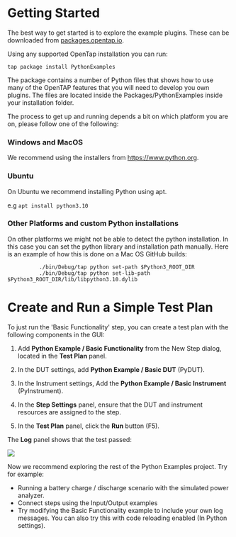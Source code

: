 # Getting Started
The best way to get started is to explore the example plugins. 
These can be downloaded from [packages.opentap.io](http://packages.opentap.io/index.html#/?name=PythonExamples).

Using any supported OpenTap installation you can run:

```tap package install PythonExamples```

The package contains a number of Python files that shows how to use many of the OpenTAP features that you will need to develop you own plugins.
The files are located inside the Packages/PythonExamples inside your installation folder.

The process to get up and running depends a bit on which platform you are on, please follow one of the following:

### Windows and MacOS

We recommend using the installers from https://www.python.org. 

### Ubuntu

On Ubuntu we recommend installing Python using apt. 

e.g 
```apt install python3.10```

### Other Platforms and custom Python installations

On other platforms we might not be able to detect the python installation. 
In this case you can set the python library and installation path manually.
Here is an example of how this is done on a Mac OS GitHub builds:
```
          ./bin/Debug/tap python set-path $Python3_ROOT_DIR
          ./bin/Debug/tap python set-lib-path $Python3_ROOT_DIR/lib/libpython3.10.dylib

```

# Create and Run a Simple Test Plan
To just run the 'Basic Functionality' step, you can create a test plan with the following components in the GUI:

1. Add **Python Example / Basic Functionality** from the New Step dialog, located in the **Test Plan** panel.

2. In the DUT settings, add **Python Example / Basic DUT** (PyDUT).

3. In the Instrument settings, Add the **Python Example / Basic Instrument** (PyInstrument).

4. In the **Step Settings** panel, ensure that the DUT and instrument resources are assigned to the step.

5. In the **Test Plan** panel, click the **Run** button (F5).

The **Log** panel shows that the test passed:

![](Images/python_passed.png)

Now we recommend exploring the rest of the Python Examples project. Try for example:
- Running a battery charge / discharge scenario with the simulated power analyzer.
- Connect steps using the Input/Output examples
- Try modifying the Basic Functionality example to include your own log messages. You can also try this with code reloading enabled (In Python settings).